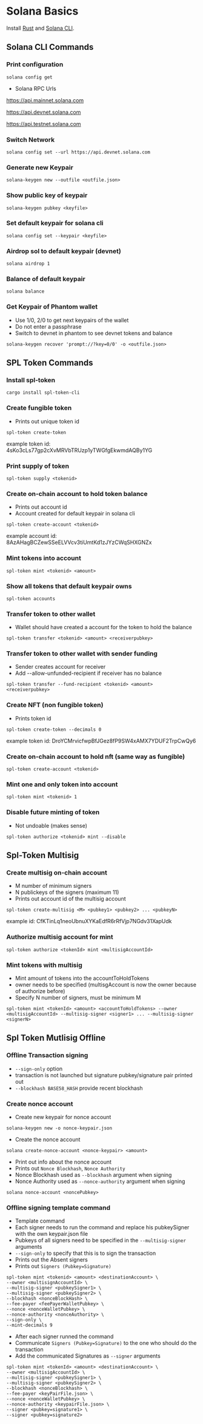 # Solana Basics

Install <a href=https://www.rust-lang.org/tools/install>Rust</a> and <a href=https://docs.solana.com/cli/install-solana-cli-tools>Solana CLI</a>.

## Solana CLI Commands

### Print configuration 
```
solana config get
```

- Solana RPC Urls

https://api.mainnet.solana.com

https://api.devnet.solana.com

https://api.testnet.solana.com


### Switch Network
```
solana config set --url https://api.devnet.solana.com
```

### Generate new Keypair
```
solana-keygen new --outfile <outfile.json>
```

### Show public key of keypair
```
solana-keygen pubkey <keyfile>
```

### Set default keypair for solana cli
```
solana config set --keypair <keyfile>
```

### Airdrop sol to default keypair (devnet)
```
solana airdrop 1
```

### Balance of default keypair
```
solana balance
```

### Get Keypair of Phantom wallet
- Use 1/0, 2/0 to get next keypairs of the wallet
- Do not enter a passphrase
- Switch to devnet in phantom to see devnet tokens and balance

```
solana-keygen recover 'prompt://?key=0/0' -o <outfile.json>
```


## SPL Token Commands

### Install spl-token
```
cargo install spl-token-cli
```

### Create fungible token
- Prints out unique token id

```
spl-token create-token
```
example token id: 4sKo3cLs77gp2cXvMRVbTRUzp1yTWGfgEkwmdAQBy1YG


### Print supply of token
```
spl-token supply <tokenid>
```

### Create on-chain account to hold token balance
- Prints out account id
- Account created for default keypair in solana cli
```
spl-token create-account <tokenid>
```
example account id: 8AzAHagBCZewSSeELVVcv3tiUmtKd1zJYzCWqSHXGNZx


### Mint tokens into account
```
spl-token mint <tokenid> <amount>
```

### Show all tokens that default keypair owns
```
spl-token accounts
```

### Transfer token to other wallet
- Wallet should have created a account for the token to hold the balance
```
spl-token transfer <tokenid> <amount> <receiverpubkey>
```

### Transfer token to other wallet with sender funding
- Sender creates account for receiver
- Add --allow-unfunded-recipient if receiver has no balance
```
spl-token transfer --fund-recipient <tokenid> <amount> <receiverpubkey>
```

### Create NFT (non fungible token)
- Prints token id
```
spl-token create-token --decimals 0
```
example token id: DroYCMrvicfwpBfJGez8fP9SW4xAMX7YDUF2TrpCwQy6

### Create on-chain account to hold nft (same way as fungible)
```
spl-token create-account <tokenid>
```

### Mint one and only token into account
```
spl-token mint <tokenid> 1
```

### Disable future minting of token
- Not undoable (makes sense)
```
spl-token authorize <tokenid> mint --disable
```

## Spl-Token Multisig

### Create multisig on-chain account
- M number of minimum signers
- N publickeys of the signers (maximum 11)
- Prints out account id of the multisig account
```
spl-token create-multisig <M> <pubkey1> <pubkey2> ... <pubkeyN>
```
example id: CfKTinLq1neoUbnuXYKaEdfR6rRfVjp7NGdv31XapUdk

### Authorize multisig account for mint
```
spl-token authorize <tokenId> mint <multisigAccountId>
```

### Mint tokens with multisig
- Mint amount of tokens into the accountToHoldTokens
- owner needs to be specified (multisgAccount is now the owner because of authorize before)
- Specify N number of signers, must be minimum M
```
spl-token mint <tokenId> <amount> <accountToHoldTokens> --owner <multisigAccountId> --multisig-signer <signer1> ... --multisig-signer <signerN>
```

## Spl Token Mutlisig Offline

### Offline Transaction signing
- ```--sign-only``` option
- transaction is not launched but signature pubkey/signature pair printed out
- ```--blockhash BASE58_HASH``` provide recent blockhash

### Create nonce account
- Create new keypair for nonce account
```
solana-keygen new -o nonce-keypair.json
```
- Create the nonce account
```
solana create-nonce-account <nonce-keypair> <amount>
```
- Print out info about the nonce account
- Prints out ```Nonce Blockhash```, ```Nonce Authority```
- Nonce Blockhash used as ```--blockhash``` argument when signing
- Nonce Authority used as ```--nonce-authority``` argument when signing
```
solana nonce-account <noncePubkey>
```
### Offline signing template command
- Template command
- Each signer needs to run the command and replace his pubkeySigner with the own keypair.json file
- Pubkeys of all signers need to be specified in the ```--multisig-signer``` arguments
- ```--sign-only``` to specify that this is to sign the transaction
- Prints out the Absent signers
- Prints out ```Signers (Pubkey=Signature)```
```
spl-token mint <tokenid> <amount> <destinationAccount> \
--owner <multisignAccountId> \
--multisig-signer <pubkeySigner1> \
--multisig-signer <pubkeySigner2> \
--blockhash <nonceBlockHash> \
--fee-payer <feePayerWalletPubkey> \
--nonce <nonceWalletPubkey> \
--nonce-authority <nonceAuthority> \
--sign-only \
--mint-decimals 9
```

- After each signer runned the command
- Communicate ```Signers (Pubkey=Signature)``` to the one who should do the transaction
- Add the communicated Signatures as ```--signer``` arguments 
```
spl-token mint <tokenId> <amount> <destinationAccount> \
--owner <multisigAccountId> \
--multisig-signer <pubkeySigner1> \
--multisig-signer <pubkeySigner2> \
--blockhash <nonceBlockhash> \
--fee-payer <keyPairFile.json> \
--nonce <nonceWalletPubkey> \
--nonce-authority <keypairFile.json> \
--signer <pubkey=signature1> \
--signer <pubkey=signature2>
```